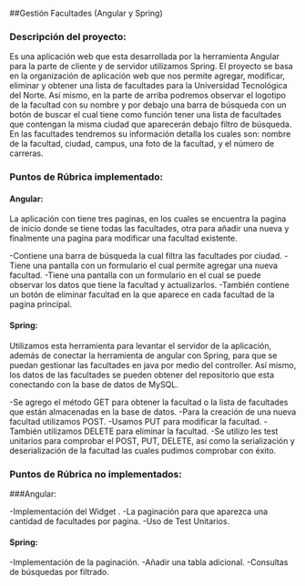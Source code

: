 ##Gestión Facultades (Angular y Spring)

### Descripción del proyecto:

Es una aplicación web que esta desarrollada por la herramienta Angular para la parte de cliente y de servidor utilizamos Spring. El proyecto se basa en la organización de aplicación web que nos permite agregar, modificar, eliminar y obtener una lista de facultades para la Universidad Tecnológica del Norte. 
Así mismo, en la parte de arriba podremos observar el logotipo de la facultad con su nombre y por debajo una barra de búsqueda con un botón de buscar el cual tiene como función tener una lista de facultades que contengan la misma ciudad que aparecerán debajo filtro de búsqueda. En las facultades tendremos su información detalla los cuales son: nombre de la facultad, ciudad, campus, una foto de la facultad, y el número de carreras.  
 
### Puntos de Rúbrica implementado: 

#### Angular: 
La aplicación con tiene tres paginas, en los cuales se encuentra la pagina de inicio donde se tiene todas las facultades, otra para añadir una nueva y finalmente una pagina para modificar una facultad existente.

-Contiene una barra de búsqueda la cual filtra las facultades por ciudad.
-Tiene una pantalla con un formulario el cual permite agregar una nueva facultad.
-Tiene una pantalla con un formulario en el cual se puede observar los datos que tiene la facultad y  actualizarlos.
-También contiene un botón de eliminar facultad en la que aparece en cada facultad de la pagina principal. 

#### Spring: 
Utilizamos esta herramienta para levantar el servidor de la aplicación, además de conectar la herramienta de angular con Spring, para que se puedan gestionar las facultades en java por medio  del controller. Así mismo, los datos de las facultades se pueden obtener del repositorio que esta conectando con la base de datos de MySQL.

-Se agrego el método GET para obtener la facultad o la lista de facultades que están almacenadas en la base de datos.
-Para la creación de una nueva facultad utilizamos POST.
-Usamos PUT para modificar la facultad.
-También utilizamos DELETE para eliminar la facultad.
-Se utilizo les test unitarios para comprobar el POST, PUT, DELETE, así como la serialización y deserialización de la facultad las cuales pudimos comprobar con éxito.

### Puntos de Rúbrica no implementados:

###Angular:

-Implementación del Widget .
-La paginación para que aparezca una cantidad de facultades por pagina. 
-Uso de Test Unitarios. 
 
#### Spring:
-Implementación de la paginación.
-Añadir una tabla adicional.
-Consultas de búsquedas por filtrado.

